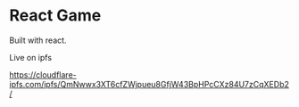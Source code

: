 # React Game

Built with react. 

Live on ipfs

https://cloudflare-ipfs.com/ipfs/QmNwwx3XT6cfZWjpueu8GfjW43BpHPcCXz84U7zCqXEDb2/
